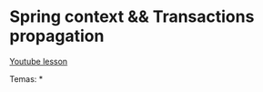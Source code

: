 # Spring context && Transactions propagation

[Youtube lesson](https://www.youtube.com/watch?v=O9vrhKlGZbE)

Temas:
* 

